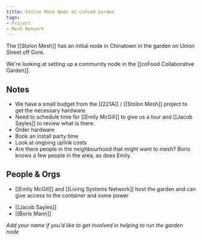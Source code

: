 ```yaml
---
title: Stolon Mesh Node at coFood Garden
tags:
- Project
- Mesh Network
---
```

The [[Stolon Mesh]] has an initial node in Chinatown in the garden on Union Street off Gore.

We're looking at setting up a community node in the [[coFood Collaborative Garden]].

## Notes

* We have a small budget from the [[221A]] / [[Stolon Mesh]] project to get the necessary hardware.
* Need to schedule time for [[Emily McGill]] to give us a tour and [[Jacob Sayles]] to review what is there.
* Order hardware
* Book an install party time
* Look at ongoing uplink costs
* Are there people in the neighbourhood that might want to mesh? Boris knows a few people in the area, as does Emily.
## People & Orgs

* [[Emily McGill]] and [[Living Systems Network]] host the garden and can give access to the container and some power
- [[Jacob Sayles]]
- [[Boris Mann]]

_Add your name if you'd like to get involved in helping to run the garden node_